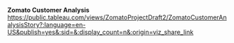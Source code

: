 **Zomato Customer Analysis**
https://public.tableau.com/views/ZomatoProjectDraft2/ZomatoCustomerAnalysisStory?:language=en-US&publish=yes&:sid=&:display_count=n&:origin=viz_share_link
